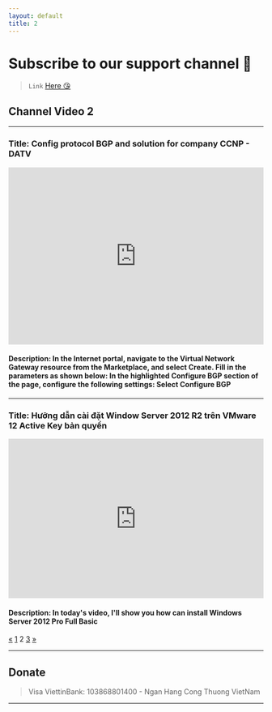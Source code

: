 ```yaml
---
layout: default
title: 2
---
```


<style>
iframe {
  max-width: 100%;
}
</style>

# **Subscribe to our support channel 🥴**

> `Link` [Here 😘](https://www.youtube.com/c/nulldoot)

## **Channel Video 2**

---

### Title: Config protocol BGP and solution for company CCNP - DATV

<iframe width="100%" height="350" src="https://www.youtube.com/embed/4Bs92hkhAZI" title="YouTube video player" frameborder="0" allow="accelerometer; autoplay; clipboard-write; encrypted-media; gyroscope; picture-in-picture" allowfullscreen></iframe>

#### Description: In the Internet portal, navigate to the Virtual Network Gateway resource from the Marketplace, and select Create. Fill in the parameters as shown below: In the highlighted Configure BGP section of the page, configure the following settings: Select Configure BGP

---

### Title: Hưỡng dẫn cài đặt Window Server 2012 R2 trên VMware 12 Active Key bản quyền

<iframe width="560" height="315" src="https://www.youtube.com/embed/KBKAA_BQViI" title="YouTube video player" frameborder="0" allow="accelerometer; autoplay; clipboard-write; encrypted-media; gyroscope; picture-in-picture" allowfullscreen></iframe>

#### Description: In today's video, I'll show you how can install Windows Server 2012 Pro Full Basic

<div class="pagination">
    <a href="/video" class="page-item">«</a>
    <a href="/video" class="page-item">1</a>
    <span class="page-item">2</span>
    <a href="https://datv.nulldoot2k.xyz/video/3" class="page-item">3</a>
    <a href="https://datv.nulldoot2k.xyz/video/3" class="page-item">»</a>
</div>

---

## Donate

> Visa ViettinBank: 103868801400 - Ngan Hang Cong Thuong VietNam

---
